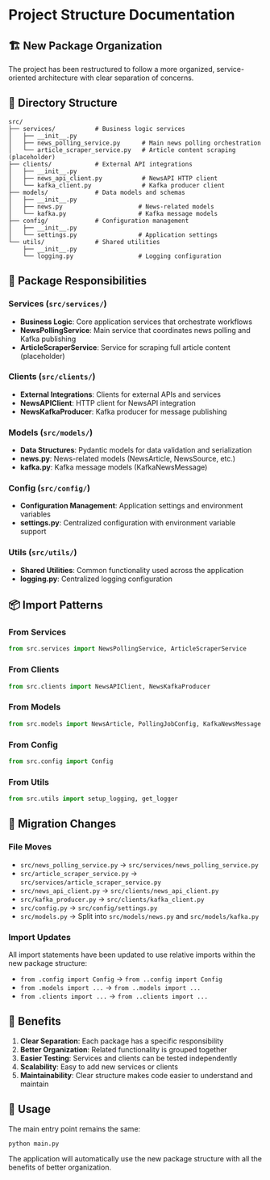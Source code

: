 # Project Structure Documentation

## 🏗️ New Package Organization

The project has been restructured to follow a more organized, service-oriented architecture with clear separation of concerns.

## 📁 Directory Structure

```
src/
├── services/           # Business logic services
│   ├── __init__.py
│   ├── news_polling_service.py      # Main news polling orchestration
│   └── article_scraper_service.py   # Article content scraping (placeholder)
├── clients/            # External API integrations
│   ├── __init__.py
│   ├── news_api_client.py           # NewsAPI HTTP client
│   └── kafka_client.py              # Kafka producer client
├── models/             # Data models and schemas
│   ├── __init__.py
│   ├── news.py                     # News-related models
│   └── kafka.py                    # Kafka message models
├── config/             # Configuration management
│   ├── __init__.py
│   └── settings.py                 # Application settings
└── utils/              # Shared utilities
    ├── __init__.py
    └── logging.py                  # Logging configuration
```

## 🔧 Package Responsibilities

### **Services** (`src/services/`)
- **Business Logic**: Core application services that orchestrate workflows
- **NewsPollingService**: Main service that coordinates news polling and Kafka publishing
- **ArticleScraperService**: Service for scraping full article content (placeholder)

### **Clients** (`src/clients/`)
- **External Integrations**: Clients for external APIs and services
- **NewsAPIClient**: HTTP client for NewsAPI integration
- **NewsKafkaProducer**: Kafka producer for message publishing

### **Models** (`src/models/`)
- **Data Structures**: Pydantic models for data validation and serialization
- **news.py**: News-related models (NewsArticle, NewsSource, etc.)
- **kafka.py**: Kafka message models (KafkaNewsMessage)

### **Config** (`src/config/`)
- **Configuration Management**: Application settings and environment variables
- **settings.py**: Centralized configuration with environment variable support

### **Utils** (`src/utils/`)
- **Shared Utilities**: Common functionality used across the application
- **logging.py**: Centralized logging configuration

## 📦 Import Patterns

### **From Services**
```python
from src.services import NewsPollingService, ArticleScraperService
```

### **From Clients**
```python
from src.clients import NewsAPIClient, NewsKafkaProducer
```

### **From Models**
```python
from src.models import NewsArticle, PollingJobConfig, KafkaNewsMessage
```

### **From Config**
```python
from src.config import Config
```

### **From Utils**
```python
from src.utils import setup_logging, get_logger
```

## 🔄 Migration Changes

### **File Moves**
- `src/news_polling_service.py` → `src/services/news_polling_service.py`
- `src/article_scraper_service.py` → `src/services/article_scraper_service.py`
- `src/news_api_client.py` → `src/clients/news_api_client.py`
- `src/kafka_producer.py` → `src/clients/kafka_client.py`
- `src/config.py` → `src/config/settings.py`
- `src/models.py` → Split into `src/models/news.py` and `src/models/kafka.py`

### **Import Updates**
All import statements have been updated to use relative imports within the new package structure:
- `from .config import Config` → `from ..config import Config`
- `from .models import ...` → `from ..models import ...`
- `from .clients import ...` → `from ..clients import ...`

## 🎯 Benefits

1. **Clear Separation**: Each package has a specific responsibility
2. **Better Organization**: Related functionality is grouped together
3. **Easier Testing**: Services and clients can be tested independently
4. **Scalability**: Easy to add new services or clients
5. **Maintainability**: Clear structure makes code easier to understand and maintain

## 🚀 Usage

The main entry point remains the same:
```bash
python main.py
```

The application will automatically use the new package structure with all the benefits of better organization. 